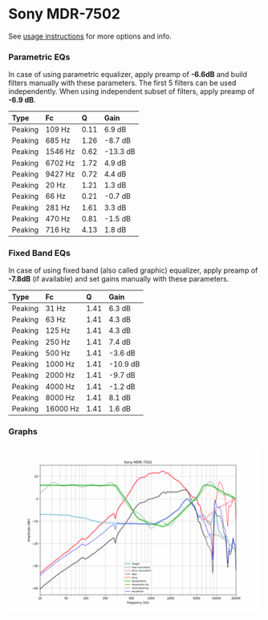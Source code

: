 # Sony MDR-7502
See [usage instructions](https://github.com/jaakkopasanen/AutoEq#usage) for more options and info.

### Parametric EQs
In case of using parametric equalizer, apply preamp of **-6.6dB** and build filters manually
with these parameters. The first 5 filters can be used independently.
When using independent subset of filters, apply preamp of **-6.9 dB**.

| Type    | Fc      |    Q | Gain     |
|:--------|:--------|:-----|:---------|
| Peaking | 109 Hz  | 0.11 | 6.9 dB   |
| Peaking | 685 Hz  | 1.26 | -8.7 dB  |
| Peaking | 1546 Hz | 0.62 | -13.3 dB |
| Peaking | 6702 Hz | 1.72 | 4.9 dB   |
| Peaking | 9427 Hz | 0.72 | 4.4 dB   |
| Peaking | 20 Hz   | 1.21 | 1.3 dB   |
| Peaking | 66 Hz   | 0.21 | -0.7 dB  |
| Peaking | 281 Hz  | 1.61 | 3.3 dB   |
| Peaking | 470 Hz  | 0.81 | -1.5 dB  |
| Peaking | 716 Hz  | 4.13 | 1.8 dB   |

### Fixed Band EQs
In case of using fixed band (also called graphic) equalizer, apply preamp of **-7.8dB**
(if available) and set gains manually with these parameters.

| Type    | Fc       |    Q | Gain     |
|:--------|:---------|:-----|:---------|
| Peaking | 31 Hz    | 1.41 | 6.3 dB   |
| Peaking | 63 Hz    | 1.41 | 4.3 dB   |
| Peaking | 125 Hz   | 1.41 | 4.3 dB   |
| Peaking | 250 Hz   | 1.41 | 7.4 dB   |
| Peaking | 500 Hz   | 1.41 | -3.6 dB  |
| Peaking | 1000 Hz  | 1.41 | -10.9 dB |
| Peaking | 2000 Hz  | 1.41 | -9.7 dB  |
| Peaking | 4000 Hz  | 1.41 | -1.2 dB  |
| Peaking | 8000 Hz  | 1.41 | 8.1 dB   |
| Peaking | 16000 Hz | 1.41 | 1.6 dB   |

### Graphs
![](./Sony%20MDR-7502.png)